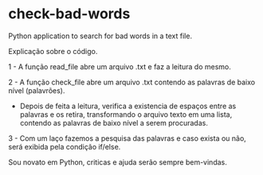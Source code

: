 # check-bad-words
Python application to search for bad words in a text file.

Explicação sobre o código.

1 - A função read_file abre um arquivo .txt e faz a leitura do mesmo.

2 - A função check_file abre um arquivo .txt contendo as palavras de baixo nível (palavrões).
  - Depois de feita a leitura, verifica a existencia de espaços entre as palavras e os retira, 
    transformando o arquivo texto em uma lista, contendo as palavras de baixo nível a serem procuradas.
  
3 - Com um laço fazemos a pesquisa das palavras e caso exista ou não, será exibida pela condição if/else.  

Sou novato em Python, criticas e ajuda serão sempre bem-vindas.
